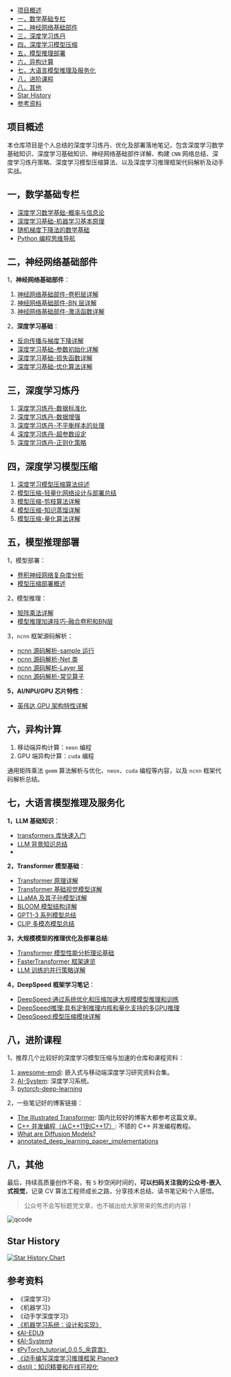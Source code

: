 - [项目概述](#项目概述)
- [一，数学基础专栏](#一数学基础专栏)
- [二，神经网络基础部件](#二神经网络基础部件)
- [三，深度学习炼丹](#三深度学习炼丹)
- [四，深度学习模型压缩](#四深度学习模型压缩)
- [五，模型推理部署](#五模型推理部署)
- [六，异构计算](#六异构计算)
- [七，大语言模型推理及服务化](#七大语言模型推理及服务化)
- [八，进阶课程](#八进阶课程)
- [八，其他](#八其他)
- [Star History](#star-history)
- [参考资料](#参考资料)

## 项目概述

本仓库项目是个人总结的深度学习炼丹、优化及部署落地笔记，包含深度学习数学基础知识、深度学习基础知识、神经网络基础部件详解、构建 `CNN` 网络总结、深度学习炼丹策略、深度学习模型压缩算法、以及深度学习推理框架代码解析及动手实战。

## 一，数学基础专栏

- [深度学习数学基础-概率与信息论](./1-math_ml_basic/深度学习数学基础-概率与信息论.md)
- [深度学习基础-机器学习基本原理](./1-math_ml_basic/深度学习基础-机器学习基本原理.md)
- [随机梯度下降法的数学基础](./1-math_ml_basic/随机梯度下降法的数学基础.md)
- [Python 编程思维导航](./1-math_ml_basic/python_learn_xmind)

## 二，神经网络基础部件

1，**神经网络基础部件**：

1. [神经网络基础部件-卷积层详解](./2-deep_learning_basic/神经网络基础部件-卷积层详解.md)
2. [神经网络基础部件-BN 层详解](./2-deep_learning_basic/神经网络基础部件-BN层详解.md)
3. [神经网络基础部件-激活函数详解](./2-deep_learning_basic/神经网络基础部件-激活函数详解.md)

2，**深度学习基础**：

- [反向传播与梯度下降详解](2-deep_learning_basic/反向传播与梯度下降详解.md)
- [深度学习基础-参数初始化详解](./2-deep_learning_basic/深度学习基础-参数初始化详解.md)
- [深度学习基础-损失函数详解](./2-deep_learning_basic/深度学习基础-损失函数详解.md)
- [深度学习基础-优化算法详解](./2-deep_learning_basic/深度学习基础-优化算法详解.md)

## 三，深度学习炼丹

1. [深度学习炼丹-数据标准化](./3-deep_learning_alchemy/深度学习炼丹-数据标准化.md)
2. [深度学习炼丹-数据增强](./3-deep_learning_alchemy/深度学习炼丹-数据增强.md)
3. [深度学习炼丹-不平衡样本的处理](./3-deep_learning_alchemy/深度学习炼丹-不平衡样本的处理.md)
4. [深度学习炼丹-超参数设定](./3-deep_learning_alchemy/深度学习炼丹-超参数调整.md)
5. [深度学习炼丹-正则化策略](./3-deep_learning_alchemy/深度学习炼丹-正则化策略.md)

## 四，深度学习模型压缩

1. [深度学习模型压缩算法综述](./4-model_compression/深度学习模型压缩方法概述.md)
2. [模型压缩-轻量化网络设计与部署总结](./4-model_compression/模型压缩-轻量化网络详解.md)
3. [模型压缩-剪枝算法详解](./4-model_compression/模型压缩-剪枝算法详解.md)
4. [模型压缩-知识蒸馏详解](./4-model_compression/模型压缩-知识蒸馏详解.md)
5. [模型压缩-量化算法详解](./4-model_compression/模型压缩-量化算法概述.md)

## 五，模型推理部署

1，模型部署：

- [卷积神经网络复杂度分析](./5-model_deploy/卷积神经网络复杂度分析.md)
- [模型压缩部署概述](./5-model_deploy/模型压缩部署概述.md)

2，模型推理：

- [矩阵乘法详解](./5-model_deploy/卷积算法优化.md)
- [模型推理加速技巧-融合卷积和BN层](./5-model_deploy/模型推理加速技巧-融合卷积和BN层.md)

3，`ncnn` 框架源码解析：

- [ncnn 源码解析-sample 运行](5-model_deploy/ncnn源码解析/ncnn源码解析-sample运行.md)
- [ncnn 源码解析-Net 类](5-model_deploy/ncnn源码解析/ncnn源码解析-Net类.md)
- [ncnn 源码解析-Layer 层](5-model_deploy/ncnn源码解析/ncnn源码解析-Layer层.md)
- [ncnn 源码解析-常见算子](../5-model_deploy/ncnn源码解析/ncnn源码解析-常见算子.md)

**5，AI/NPU/GPU 芯片特性**：

- [英伟达 GPU 架构特性详解](5-model_deploy/英伟达GPU架构详解.md)

## 六，异构计算

1. 移动端异构计算：`neon` 编程
2. GPU 端异构计算：`cuda` 编程

通用矩阵乘法 `gemm` 算法解析与优化、`neon`、`cuda` 编程等内容，以及 `ncnn` 框架代码解析总结。

## 七，大语言模型推理及服务化

**1，LLM 基础知识**：

- [transformers 库快速入门](./6-llm_note/transformer_basic/transformers库快速入门.md)
- [LLM 背景知识总结](./6-llm_note/transformer_basic/LLM背景知识总结.md)
- 
**2，Transformer 模型基础**：

- [Transformer 原理详解](./6-llm_note/transformer_basic/Transformer模型详解及代码实现.md)
- [Transformer 基础视觉模型详解](./6-llm_note/transformer_basic/Transformer视觉模型概述.md)
- [LLaMA 及其子孙模型详解](./6-llm_note/transformer_basic/LLaMA及其子孙模型概述.md)
- [BLOOM 模型结构详解](./6-llm_note/transformer_basic/BLOOM模型结构详解.md)
- [GPT1-3 系列模型总结](./6-llm_note/transformer_basic/GPT1-3系列模型总结.md)
- [CLIP 多模态模型总结](./6-llm_note/transformer_basic/CLIP多模态模型总结.md)

**3，大规模模型的推理优化及部署总结**:

- [Transformer 模型性能分析理论基础](./6-llm_note/llm_inference/Transformer性能分析理论基础.md)
- [FasterTransformer 框架速览](./6-llm_note/llm_inference/FasterTransformer速览.md)
- [LLM 训练的并行策略详解](./6-llm_note/llm_inference/LLM训练的并行策略详解.md)

**4，DeepSpeed 框架学习笔记**：

- [DeepSpeed:通过系统优化和压缩加速大规模模型推理和训练](./6-llm_note/deepspeed_note/DeepSpeed:通过系统优化和压缩加速大规模模型推理和训练.md)
- [DeepSpeed推理:具有定制推理内核和量化支持的多GPU推理](./6-llm_note/deepspeed_note/DeepSpeed推理:具有定制推理内核和量化支持的多GPU推理.md)
- [DeepSpeed:模型压缩模块详解](./6-llm_note/deepspeed_note/DeepSpeed:模型压缩模块详解.md)

## 八，进阶课程

1，推荐几个比较好的深度学习模型压缩与加速的仓库和课程资料：

1. [awesome-emdl](https://github.com/EMDL/awesome-emdl): 嵌入式与移动端深度学习研究资料合集。
2. [AI-System](https://github.com/microsoft/AI-System/tree/main/Textbook): 深度学习系统。
3. [pytorch-deep-learning](https://github.com/mrdbourke/pytorch-deep-learning)

2，一些笔记好的博客链接：

- [The Illustrated Transformer](http://jalammar.github.io/illustrated-transformer/): 国内比较好的博客大都参考这篇文章。
- [C++ 并发编程（从C++11到C++17）](https://paul.pub/cpp-concurrency/): 不错的 C++ 并发编程教程。 
- [What are Diffusion Models?](https://lilianweng.github.io/posts/2021-07-11-diffusion-models/)
- [annotated_deep_learning_paper_implementations
](https://github.com/labmlai/annotated_deep_learning_paper_implementations)

## 八，其他

最后，持续高质量创作不易，有 `5` 秒空闲时间的，**可以扫码关注我的公众号-嵌入式视觉**，记录 CV 算法工程师成长之路，分享技术总结、读书笔记和个人感悟。
> 公众号不会写标题党文章，也不输出给大家带来的焦虑的内容！

![qcode](images/others/qcode.png)

## Star History

[![Star History Chart](https://api.star-history.com/svg?repos=HarleysZhang/deep_learning_system&type=Date)](https://star-history.com/#HarleysZhang/deep_learning_system&Date)

## 参考资料

- 《深度学习》
- 《机器学习》
- 《动手学深度学习》
- [《机器学习系统：设计和实现》](https://openmlsys.github.io/index.html)
- [《AI-EDU》](https://microsoft.github.io/ai-edu/index.html)
- [《AI-System》](https://github.com/microsoft/AI-System/tree/main/Textbook)
- [《PyTorch_tutorial_0.0.5_余霆嵩》](https://github.com/TingsongYu/PyTorch_Tutorial)
- [《动手编写深度学习推理框架 Planer》](https://github.com/Image-Py/planer)
- [distill：知识精要和在线可视化](https://distill.pub/)
